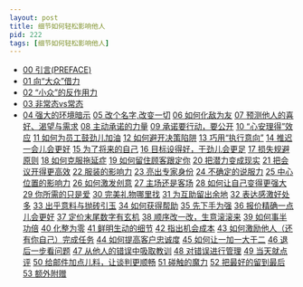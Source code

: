 ```yaml
---
layout: post
title: 细节如何轻松影响他人
pid: 222
tags: [细节如何轻松影响他人]
---
```


+ [00 引言(PREFACE)]()
+ [01 向“大众”借力]()
+ [02 “小众”的反作用力]()
+ [03 非常态vs常态]()
+ [04 强大的环境暗示]()
[05 改个名字,改变一切]()
[06 如何化敌为友]()
[07 预测他人的喜好、渴望与需求]()
[08 主动承诺的力量]()
[09 承诺要行动，要公开]()
[10 “心安理得”效应]()
[11 如何为员工鼓劲儿加油]()
[12 如何避开决策陷阱]()
[13 巧用“执行意向”]()
[14 推迟一会儿会更好]()
[15 为了将来的自己]()
[16 目标设得好，干劲儿会更足]()
[17 损失规避原则]()
[18 如何克服拖延症]()
[19 如何留住顾客跟定你]()
[20 把潜力变成现实]()
[21 把会议开得更高效]()
[22 服装的影响力]()
[23 亮出专家身份]()
[24 不确定的说服力]()
[25 中心位置的影响力]()
[26 如何激发创意]()
[27 主场还是客场]()
[28 如何让自己变得更强大]()
[29 你所需的只是爱]()
[30 完美礼物哪里找]()
[31 为互助留出余地]()
[32 表达感激好处多]()
[33 出乎意料与抛砖引玉]()
[34 如何获得帮助]()
[35 先下手为强]()
[36 报价精确一点儿会更好]()
[37 定价末尾数字有玄机]()
[38 顺序改一改，生意滚滚来]()
[39 如何事半功倍]()
[40 化整为零]()
[41 鲜明生动的细节]()
[42 指出机会成本]()
[43 如何激励他人（还有你自己）完成任务]()
[44 如何提高客户忠诚度]()
[45 如何让一加一大于二]()
[46 退后一步看问题]()
[47 从他人的错误中吸取教训]()
[48 对错误进行管理]()
[49 当天就点评]()
[50 给邮件加点儿料，让谈判更顺畅]()
[51 碰触的魔力]()
[52 把最好的留到最后]()
[53 额外附赠]()

